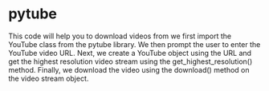 # pytube
This code will help you to download videos from we first import the YouTube class from the pytube library. We then prompt the user to enter the YouTube video URL.
Next, we create a YouTube object using the URL and get the highest resolution video stream using the get_highest_resolution() method. Finally, we download the video using the download() method on the video stream object.
